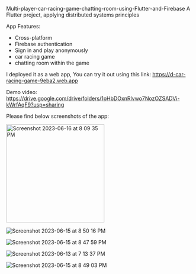 Multi-player-car-racing-game-chatting-room-using-Flutter-and-Firebase
A Flutter project, applying distributed systems principles

App Features:
- Cross-platform
- Firebase authentication
- Sign in and play anonymously
- car racing game
- chatting room within the game

I deployed it as a web app,
You can try it out using this link: https://d-car-racing-game-9eba2.web.app

Demo video: 
https://drive.google.com/drive/folders/1pHbDOxnRlvwo7NozOZSADVi-kWrfAqF9?usp=sharing

Please find below screenshots of the app:

<img width="265" alt="Screenshot 2023-06-16 at 8 09 35 PM" src="https://github.com/mohamedmahmoud95/Multi-player-car-racing-game-chatting-room-using-Flutter-and-Firebase/assets/46673407/a61717d3-8750-4917-94be-e1c743343b38">

![Screenshot 2023-06-15 at 8 50 16 PM](https://github.com/mohamedmahmoud95/Multi-player-car-racing-game-chatting-room-using-Flutter-and-Firebase/assets/46673407/5f249a66-117a-4f60-9344-4e4c4b004630)


![Screenshot 2023-06-15 at 8 47 59 PM](https://github.com/mohamedmahmoud95/Multi-player-car-racing-game-chatting-room-using-Flutter-and-Firebase/assets/46673407/f7cc9137-29aa-4f1a-a7ad-3d0697f2e0e1)



![Screenshot 2023-06-13 at 7 13 37 PM](https://github.com/mohamedmahmoud95/Multi-player-car-racing-game-chatting-room-using-Flutter-and-Firebase/assets/46673407/bf6f6cdd-0353-4179-994e-2c3c371c8de7)


![Screenshot 2023-06-15 at 8 49 03 PM](https://github.com/mohamedmahmoud95/Multi-player-car-racing-game-chatting-room-using-Flutter-and-Firebase/assets/46673407/05d3a183-2fd7-4208-ada2-88af550c9a04)



